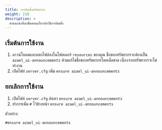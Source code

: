 ```yaml
---
title: การติดตั้งทรัพยากร
weight: 210
description: >
  คำแนะนำทีละขั้นตอนเกี่ยวกับวิธีการติดตั้ง
---
```


## เริ่มต้นการใช้งาน

1. ดาวน์โหลดและแตกไฟล์ลงในโฟลเดอร์ `resources` ของคุณ ชื่อของทรัพยากรจะต้องเป็น `azael_ui-announcements` ห้ามแก้ไขชื่อของทรัพยากรโดยเด็ดขาด เนื่องจากทรัพยากรจะไม่ทำงาน
2. เปิดไฟล์ `server.cfg` เพิ่ม `ensure azael_ui-announcements`

## ยกเลิกการใช้งาน

1. เปิดไฟล์ `server.cfg` ค้นหา `ensure azael_ui-announcements`
2. ทำการเพิ่ม `#` ไว้ข้างหน้า `ensure azael_ui-announcements`

ตัวอย่าง:
```
#ensure azael_ui-announcements
```
